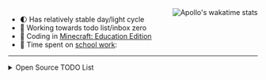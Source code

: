 <a href="https://github.com/anuraghazra/github-readme-stats">
  <img align="right"  src="https://github-readme-stats.vercel.app/api/wakatime?username=Apollonian&layout=compact" alt="Apollo's wakatime stats" />
</a>


<!-- 😄 Pronouns: they/he/... (any pronoun) -->
- 🌓 Has relatively stable day/light cycle <!-- 🐱 Is nocturnal -->
- 🎯 Working towards todo list/inbox zero <!-- 🙁 Has trouble schelduing equally important tasks, throttles, and falls back to doing neither urgent nor important tasks. -->
- 🧩 Coding in [Minecraft: Education Edition](https://education.minecraft.net/)
- 📓 Time spent on [school work](https://students.washington.edu/zhuzhiyu/):

---

<details>
  <summary>Open Source TODO List</summary>

<a href="https://github.com/anuraghazra/github-readme-stats">
  <img align="right"  src="https://github-readme-stats.vercel.app/api?username=ApolloZhu&theme=gradient&bg_color=30,56CCF2,2F80ED&title_color=fff&text_color=fff&hide_rank=true" alt="Apollo's GitHub stats" />
</a>
  
  
  - 贡献代码/文档给 Swift 社区
    - [x] [`#if canImport(some.submodule)`](https://github.com/apple/swift/pull/34094)
       - [ ] IDE auto complete support
    - [ ] Swift educational notes
  - 更新咕咕咕的项目
    - [ ] [翻译/校对 CS193p](https://github.com/Apollonyan/CS193p-Developing-Apps-for-iOS-Spring-2020)
    - [ ] 发布 Dynamic Dark Mode 更新
    - [ ] 更新 BilibiliKit 对番剧封面的支持

</details>

